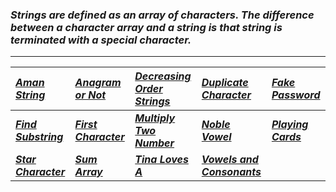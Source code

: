 ### _Strings are defined as an array of characters. The difference between a character array and a string is that string is terminated with a special character._
---
|[_Aman String_ ](Solution/Aman_String.py)|[_Anagram or Not_ ](Solution/Anagram_or_Not.py)|[_Decreasing Order Strings_](Solution/Decreasing_Order_Strings.py)|[_Duplicate Character_](Solution/Duplicate_Character.py)|[_Fake Password_](Solution/Fake_Password.py)|
|:---|:---|:---|:---|:---|
|**[_Find Substring_](Solution/Find_Substring.py)**|**[_First Character_](Solution/First_character.py)**|**[_Multiply Two Number_](Solution/Multiply_Two_Number.py)**|**[_Noble Vowel_](Solution/Noble_Vowel.py)**|**[_Playing Cards_](Solution/Playing_Cards.py)**|
|**[_Star Character_](Solution/Star_Character.py)**|**[_Sum Array_](Solution/Sum_Array.py)**|**[_Tina Loves A_](Solution/Tina_Loves_A.py)**|**[_Vowels and Consonants_](Solution/Vowels_and_Consonants.py)**||
